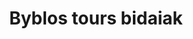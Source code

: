 ---
title: "Byblos tours bidaiak"
url: /vitoria-gasteiz/byblos-tours-bidaiak/
shop: agencia de viajes
---